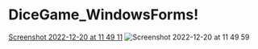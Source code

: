 # DiceGame_WindowsForms!
[Screenshot 2022-12-20 at 11 49 11](https://user-images.githubusercontent.com/69729169/208637433-ab29b057-5eea-4616-878e-2a9433751eb9.png)
![Screenshot 2022-12-20 at 11 49 59](https://user-images.githubusercontent.com/69729169/208637449-1e731c70-757f-4649-87c6-e5c4154333fd.png)

